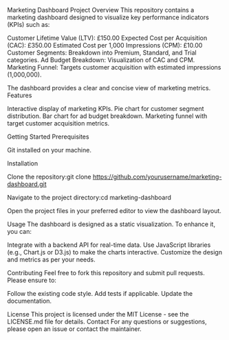 Marketing Dashboard Project
Overview
This repository contains a marketing dashboard designed to visualize key performance indicators (KPIs) such as:

Customer Lifetime Value (LTV): £150.00
Expected Cost per Acquisition (CAC): £350.00
Estimated Cost per 1,000 Impressions (CPM): £10.00
Customer Segments: Breakdown into Premium, Standard, and Trial categories.
Ad Budget Breakdown: Visualization of CAC and CPM.
Marketing Funnel: Targets customer acquisition with estimated impressions (1,000,000).

The dashboard provides a clear and concise view of marketing metrics.
Features

Interactive display of marketing KPIs.
Pie chart for customer segment distribution.
Bar chart for ad budget breakdown.
Marketing funnel with target customer acquisition metrics.

Getting Started
Prerequisites

Git installed on your machine.

Installation

Clone the repository:git clone https://github.com/yourusername/marketing-dashboard.git


Navigate to the project directory:cd marketing-dashboard


Open the project files in your preferred editor to view the dashboard layout.

Usage
The dashboard is designed as a static visualization. To enhance it, you can:

Integrate with a backend API for real-time data.
Use JavaScript libraries (e.g., Chart.js or D3.js) to make the charts interactive.
Customize the design and metrics as per your needs.

Contributing
Feel free to fork this repository and submit pull requests. Please ensure to:

Follow the existing code style.
Add tests if applicable.
Update the documentation.

License
This project is licensed under the MIT License - see the LICENSE.md file for details.
Contact
For any questions or suggestions, please open an issue or contact the maintainer.

